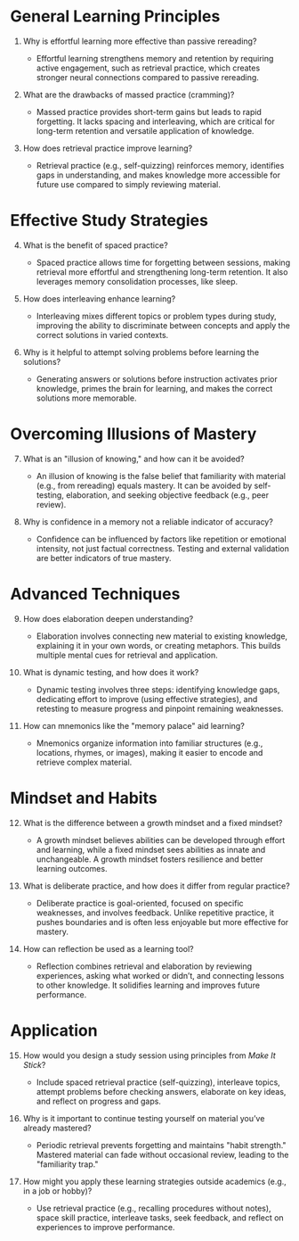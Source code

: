 # General Learning Principles

1. Why is effortful learning more effective than passive rereading?

   - Effortful learning strengthens memory and retention by requiring active engagement, such as retrieval practice, which creates stronger neural connections compared to passive rereading.

2. What are the drawbacks of massed practice (cramming)?

   - Massed practice provides short-term gains but leads to rapid forgetting. It lacks spacing and interleaving, which are critical for long-term retention and versatile application of knowledge.

3. How does retrieval practice improve learning?

   - Retrieval practice (e.g., self-quizzing) reinforces memory, identifies gaps in understanding, and makes knowledge more accessible for future use compared to simply reviewing material.

# Effective Study Strategies

4. What is the benefit of spaced practice?

   - Spaced practice allows time for forgetting between sessions, making retrieval more effortful and strengthening long-term retention. It also leverages memory consolidation processes, like sleep.

5. How does interleaving enhance learning?

   - Interleaving mixes different topics or problem types during study, improving the ability to discriminate between concepts and apply the correct solutions in varied contexts.

6. Why is it helpful to attempt solving problems before learning the solutions?

   - Generating answers or solutions before instruction activates prior knowledge, primes the brain for learning, and makes the correct solutions more memorable.

# Overcoming Illusions of Mastery

7. What is an "illusion of knowing," and how can it be avoided?

   - An illusion of knowing is the false belief that familiarity with material (e.g., from rereading) equals mastery. It can be avoided by self-testing, elaboration, and seeking objective feedback (e.g., peer review).

8. Why is confidence in a memory not a reliable indicator of accuracy?

   - Confidence can be influenced by factors like repetition or emotional intensity, not just factual correctness. Testing and external validation are better indicators of true mastery.

# Advanced Techniques

9. How does elaboration deepen understanding?

   - Elaboration involves connecting new material to existing knowledge, explaining it in your own words, or creating metaphors. This builds multiple mental cues for retrieval and application.

10. What is dynamic testing, and how does it work?

    - Dynamic testing involves three steps: identifying knowledge gaps, dedicating effort to improve (using effective strategies), and retesting to measure progress and pinpoint remaining weaknesses.

11. How can mnemonics like the "memory palace" aid learning?

    - Mnemonics organize information into familiar structures (e.g., locations, rhymes, or images), making it easier to encode and retrieve complex material.

# Mindset and Habits

12. What is the difference between a growth mindset and a fixed mindset?

    - A growth mindset believes abilities can be developed through effort and learning, while a fixed mindset sees abilities as innate and unchangeable. A growth mindset fosters resilience and better learning outcomes.

13. What is deliberate practice, and how does it differ from regular practice?

    - Deliberate practice is goal-oriented, focused on specific weaknesses, and involves feedback. Unlike repetitive practice, it pushes boundaries and is often less enjoyable but more effective for mastery.

14. How can reflection be used as a learning tool?

    - Reflection combines retrieval and elaboration by reviewing experiences, asking what worked or didn’t, and connecting lessons to other knowledge. It solidifies learning and improves future performance.

# Application

15. How would you design a study session using principles from _Make It Stick_?

    - Include spaced retrieval practice (self-quizzing), interleave topics, attempt problems before checking answers, elaborate on key ideas, and reflect on progress and gaps.

16. Why is it important to continue testing yourself on material you’ve already mastered?

    - Periodic retrieval prevents forgetting and maintains "habit strength." Mastered material can fade without occasional review, leading to the "familiarity trap."

17. How might you apply these learning strategies outside academics (e.g., in a job or hobby)?

    - Use retrieval practice (e.g., recalling procedures without notes), space skill practice, interleave tasks, seek feedback, and reflect on experiences to improve performance.
